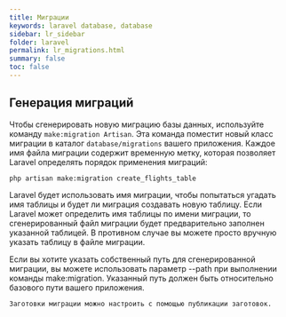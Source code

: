 ```yaml
---
title: Миграции
keywords: laravel database, database
sidebar: lr_sidebar
folder: laravel
permalink: lr_migrations.html
summary: false
toc: false
---
```


## Генерация миграций
Чтобы сгенерировать новую миграцию базы данных, используйте команду `make:migration Artisan`. Эта команда поместит новый класс миграции в каталог `database/migrations` вашего приложения. Каждое имя файла миграции содержит временную метку, которая позволяет Laravel определять порядок применения миграций:

```
php artisan make:migration create_flights_table
```

Laravel будет использовать имя миграции, чтобы попытаться угадать имя таблицы и будет ли миграция создавать новую таблицу. Если Laravel может определить имя таблицы по имени миграции, то сгенерированный файл миграции будет предварительно заполнен указанной таблицей. В противном случае вы можете просто вручную указать таблицу в файле миграции.

Если вы хотите указать собственный путь для сгенерированной миграции, вы можете использовать параметр --path при выполнении команды make:migration. Указанный путь должен быть относительно базового пути вашего приложения.


    Заготовки миграции можно настроить с помощью публикации заготовок.
